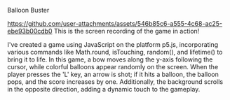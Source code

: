 Balloon Buster

https://github.com/user-attachments/assets/546b85c6-a555-4c68-ac25-ebe93b00cdb0
This is the screen recording of the game in action!

I've created a game using JavaScript on the platform p5.js, incorporating various commands like Math.round, isTouching, random(), and lifetime() to bring it to life. In this game, a bow moves along the y-axis following the cursor, while colorful balloons appear randomly on the screen. When the player presses the 'L' key, an arrow is shot; if it hits a balloon, the balloon pops, and the score increases by one. Additionally, the background scrolls in the opposite direction, adding a dynamic touch to the gameplay.





